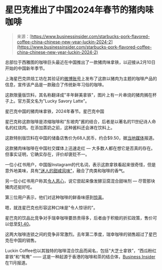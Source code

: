 <!--yml

category: 未分类

date: 2024-05-27 15:04:29

-->

# 星巴克推出了中国2024年春节的猪肉味咖啡

> 来源：[https://www.businessinsider.com/starbucks-pork-flavored-coffee-china-chinese-new-year-luckin-2024-2](https://www.businessinsider.com/starbucks-pork-flavored-coffee-china-chinese-new-year-luckin-2024-2)

总部位于西雅图的咖啡巨头最近在中国推出了一款猪肉味拿铁，以迎接从2月10日开始的中国新年季节。

上海星巴克烘焙工坊在其验证的[微博账号](https://weibo.com/6558853223/NF6wdFf7N)上发布了这款以猪肉为主题的咖啡产品的信息，宣传该产品是一款融合了传统新年习俗的咖啡。

这款限量版饮料，其名称翻译成"丰年鲜美拿铁"，图片上有一片串烧的猪肉搁在杯子上。官方英文名为"Lucky Savory Latte"。

星巴克中国的猪肉味拿铁，2024年春节。星巴克中国

星巴克称这款咖啡是浓缩咖啡和"东坡肉"酱的结合，后者是以著名的11世纪诗人命名的红烧肉。在添加蒸奶之前，这种酱料还会淋在饮料上。

这款特别版饮料在中国的储备店售价为68人民币，约合$9.50，据[当地媒体](https://www.thepaper.cn/newsDetail_forward_26395710)报道。

这款猪肉味咖啡在中国社交媒体上迅速走红 — 大多数人都在想它是否真的存在。但事实证明，它确实存在，评价却褒贬不一。

一位小红书用户，中国版Instagram的代名词，表示这款拿铁看起来很奇怪，但是意外地美味，具有["迷人的甜咸风味"](https://www.xiaohongshu.com/explore/65b0f2d6000000001100c455?app_platform=ios&app_version=8.24.4&author_share=1&share_from_user_hidden=true&type=normal&xhsshare=CopyLink&appuid=64a3b209000000000b015518&apptime=1708497498)，融合了肉类和咖啡的香气。

另一位小红书用户称其[令人恶心](https://www.xiaohongshu.com/explore/65bb5547000000002c0294b8?app_platform=ios&app_version=8.24.4&author_share=1&share_from_user_hidden=true&type=normal&xhsshare=CopyLink&appuid=64a3b209000000000b015518&apptime=1708497354)，说它尝起来像发酵豆腐混合甜味剂 — 尽管那块猪肉还挺好吃。

第三位用户表示，他们对这种咖啡的鲜香味感到[惊喜](https://www.xiaohongshu.com/explore/65b10b1d000000002c03a6e0?app_platform=ios&app_version=8.24.4&author_share=1&share_from_user_hidden=true&type=normal&xhsshare=CopyLink&appuid=64a3b209000000000b015518&apptime=1708497400)。

嗯，就连星巴克也形容这种口味是"令人惊讶的"。

星巴克的饮品比竞争对手瑞幸咖啡要昂贵得多，后者由于积极的折扣政策，售价可以低至[$1.40](https://www.cnbc.com/2023/09/12/how-luckin-coffee-overtook-starbucks-in-china.html#:~:text=A%20cup%20of%20coffee%20from,Luckin%20found%20mass%20market%20appeal.)。

这两大咖啡连锁之间的竞争非常激烈。去年第二季度，瑞幸咖啡的销售超过了星巴克在中国的销售。

Luckin Coffee也以其独特的咖啡混合饮品而闻名，包括“大芝士拿铁”，“西瓜粉红拿铁”和“鸳鸯” —— 这是一种起源于香港的咖啡和茶的结合体，[Business Insider](https://www.businessinsider.com/luckin-coffee-chinese-chain-making-starbucks-nervous-singapore-2023-11) 在11月报道。
